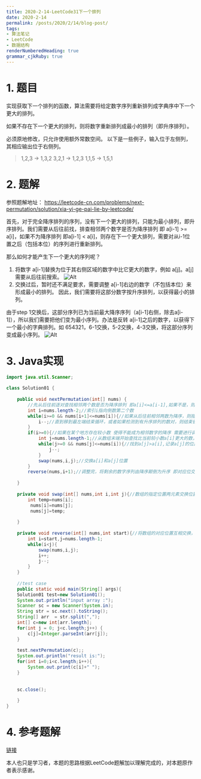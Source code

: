 ```yaml
---
title: 2020-2-14-LeetCode31下一个排列
date: 2020-2-14
permalink: /posts/2020/2/14/blog-post/ 
tags: 
- 算法笔记
- LeetCode
- 数据结构
renderNumberedHeading: true
grammar_cjkRuby: true
---
```


# 1. 题目
实现获取下一个排列的函数，算法需要将给定数字序列重新排列成字典序中下一个更大的排列。

如果不存在下一个更大的排列，则将数字重新排列成最小的排列（即升序排列）。

必须原地修改，只允许使用额外常数空间。
以下是一些例子，输入位于左侧列，其相应输出位于右侧列。
> 1,2,3 → 1,3,2
> 3,2,1 → 1,2,3
> 1,1,5 → 1,5,1




# 2. 题解
参照题解地址：
https://leetcode-cn.com/problems/next-permutation/solution/xia-yi-ge-pai-lie-by-leetcode/

首先，对于完全降序排列的序列，没有下一个更大的排列，只能为最小排列，即升序排列。我们需要从后往前找，排查相邻两个数字是否为降序排列 即 a[i-1] >= a[i]，如果不为降序排列 即a[i-1] < a[i]，则存在下一个更大排列，需要对从i-1位置之后（包括本位）的序列进行重新排列。

那么如何才能产生下一个更大的序列呢？
1. 将数字 a[i-1]替换为位于其右侧区域的数字中比它更大的数字，例如 a[j]。a[j]需要从后往前搜索。
![Alt](https://img-blog.csdnimg.cn/20200214231808913.png?x-oss-process=image/watermark,type_ZmFuZ3poZW5naGVpdGk,shadow_10,text_aHR0cHM6Ly9ibG9nLmNzZG4ubmV0L2xqd3N0ZXZlbg==,size_16,color_FFFFFF,t_70#pic_center)
2. 交换过后，暂时还不满足要求，需要调整 a[i-1]右边的数字（不包括本位）来形成最小的排列。 因此，我们需要将这部分数字按升序排列，以获得最小的排列。

由于step 1交换后，这部分序列已为当前最大降序序列（a[i-1]右侧，除去a[i-1]），所以我们需要把他们变为最小序列。办法是反转 a[i-1]之后的数字，以获得下一个最小的字典排列。如 654321，6-1交换，5-2交换，4-3交换，将这部分序列变成最小序列。
![Alt](https://img-blog.csdnimg.cn/20200214232718811.gif#pic_center)
# 3. Java实现

```java
import java.util.Scanner;

class Solution01 {
	
	public void nextPermutation(int[] nums) {
		//先从后往前逐对查找相邻两个数是否为降序排列 即a[i]<=a[i-1],如果不是，则需要调整
		int i=nums.length-2;//索引i指向倒数第二个数
		while(i>=0 && nums[i+1]<=nums[i]){//如果从后往前相邻两数为降序，则指针往前移动
			i--;//直到移到最左端结束循环，或者如果检测到有升序排列的数对，则结束循环，记录较小数所在的位置i
		}
		if(i>=0){//如果在某个地方存在较小数 使得不能成为相邻数字的降序 需要进行调整
			int j=nums.length-1;//从数组末端开始查找比当前较小数a[i]更大的数，索引j指向数组末端
			while(j>=0 && nums[j]<=nums[i]){//找到a[j]>a[i],记录a[j]的位置
				j--;
			}
			swap(nums,i,j);//交换a[i]和a[j]位置
		}
		reverse(nums,i+1);//调整完，将剩余的数字序列由降序颠倒为升序 即对应位交换
		
	}
	
	private void swap(int[] nums,int i,int j){//数组的指定位置两元素交换位置
		int temp=nums[i];
		 nums[i]=nums[j];
		 nums[j]=temp;
		
	}
	
	private void reverse(int[] nums,int start){//将数组的对应位置互相交换，首位交换
		int i=start,j=nums.length-1;
		while(i<j){
			swap(nums,i,j);
			i++;
			j--;
		}
	}
	
	//test case
    public static void main(String[] args){
    Solution01 test=new Solution01();
    System.out.println("input array :");
    Scanner sc = new Scanner(System.in);
    String str = sc.next().toString();
    String[] arr  = str.split(",");
    int[] c=new int[arr.length];
    for(int j = 0; j<c.length;j++) {
    	c[j]=Integer.parseInt(arr[j]);
    }
    
    test.nextPermutation(c);;
    System.out.println("result is:");
    for(int i=0;i<c.length;i++){
        System.out.print(c[i]+" ");
    }
    
    
    sc.close();
    
    }
}
```
# 4. 参考题解
 [链接](https://leetcode-cn.com/problems/next-permutation/solution/xia-yi-ge-pai-lie-by-leetcode/)
 
 本人也只是学习者，本题的思路根据LeetCode题解加以理解完成的，对本题原作者表示感谢。

